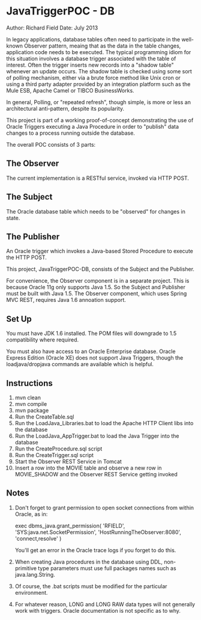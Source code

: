 JavaTriggerPOC - DB
===================

Author:	Richard Field
Date:	July 2013

In legacy applications, database tables often need to participate in the well-known Observer pattern, meaing that as the data in the table changes, application code needs to be executed.
The typical programming idiom for this situation involves a database trigger associated with the table of interest. Often the trigger inserts new records into a "shadow table" whenever an update occurs. The shadow table is checked using some sort of polling mechanism, either via a brute force method like Unix cron or using a third party adapter provided by an integration platform such as the Mule ESB, Apache Camel or TIBCO BusinessWorks.

In general, Polling, or "repeated refresh", though simple, is more or less an architectural anti-pattern, despite its popularity.

This project is part of a working proof-of-concept demonstrating the use of Oracle Triggers executing a Java Procedure in order to "publish" data changes to a process running outside the database.


The overall POC consists of 3 parts:

The Observer
------------
The current implementation is a RESTful service, invoked via HTTP POST.

The Subject
-----------
The Oracle database table which needs to be "observed" for changes in state.

The Publisher
-------------
An Oracle trigger which invokes a Java-based Stored Procedure to execute the HTTP POST.


This project, JavaTriggerPOC-DB, consists of the Subject and the Publisher.

For convenience, the Observer component is in a separate project. This is because Oracle 11g only supports Java 1.5. So the Subject and Publisher must be built with Java 1.5. The Observer component, which uses Spring MVC REST, requires Java 1.6 annoation support.


Set Up
------
You must have JDK 1.6 installed. The POM files will downgrade to 1.5 compatibility where required.

You must also have access to an Oracle Enterprise database. Oracle Express Edition (Oracle XE) does not support Java Triggers, though the loadjava/dropjava commands are available which is helpful.


Instructions
------------

1) mvn clean
2) mvn compile
3) mvn package
4) Run the CreateTable.sql
5) Run the LoadJava_Libraries.bat to load the Apache HTTP Client libs into the database
6) Run the LoadJava_AppTrigger.bat to load the Java Trigger into the database
7) Run the CreateProcedure.sql script
8) Run the CreateTrigger.sql script
9) Start the Observer REST Service in Tomcat
10) Insert a row into the MOVIE table and observe a new row in MOVIE_SHADOW and the Observer REST Service getting invoked


Notes
-----
1. Don't forget to grant permission to open socket connections from within Oracle, as in:

    exec dbms_java.grant_permission( 'RFIELD', 'SYS:java.net.SocketPermission', 'HostRunningTheObserver:8080', 'connect,resolve' )
    
   You'll get an error in the Oracle trace logs if you forget to do this.

2. When creating Java procedures in the database using DDL, non-primitive type parameters must use full packages names such as java.lang.String.
3. Of course, the .bat scripts must be modified for the particular environment.
4. For whatever reason, LONG and LONG RAW data types will not generally work with triggers. Oracle documentation is not specific as to why.